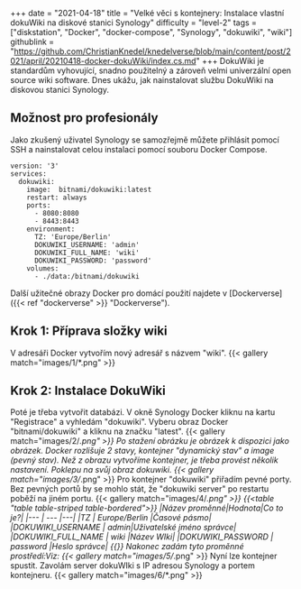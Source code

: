 +++
date = "2021-04-18"
title = "Velké věci s kontejnery: Instalace vlastní dokuWiki na diskové stanici Synology"
difficulty = "level-2"
tags = ["diskstation", "Docker", "docker-compose", "Synology", "dokuwiki", "wiki"]
githublink = "https://github.com/ChristianKnedel/knedelverse/blob/main/content/post/2021/april/20210418-docker-dokuWiki/index.cs.md"
+++
DokuWiki je standardům vyhovující, snadno použitelný a zároveň velmi univerzální open source wiki software. Dnes ukážu, jak nainstalovat službu DokuWiki na diskovou stanici Synology.
## Možnost pro profesionály
Jako zkušený uživatel Synology se samozřejmě můžete přihlásit pomocí SSH a nainstalovat celou instalaci pomocí souboru Docker Compose.
```
version: '3'
services:
  dokuwiki:
    image:  bitnami/dokuwiki:latest
    restart: always
    ports:
      - 8080:8080
      - 8443:8443
    environment:
      TZ: 'Europe/Berlin'
      DOKUWIKI_USERNAME: 'admin'
      DOKUWIKI_FULL_NAME: 'wiki'
      DOKUWIKI_PASSWORD: 'password'
    volumes:
      - ./data:/bitnami/dokuwiki

```
Další užitečné obrazy Docker pro domácí použití najdete v [Dockerverse]({{< ref "dockerverse" >}} "Dockerverse").
## Krok 1: Příprava složky wiki
V adresáři Docker vytvořím nový adresář s názvem "wiki".
{{< gallery match="images/1/*.png" >}}

## Krok 2: Instalace DokuWiki
Poté je třeba vytvořit databázi. V okně Synology Docker kliknu na kartu "Registrace" a vyhledám "dokuwiki". Vyberu obraz Docker "bitnami/dokuwiki" a kliknu na značku "latest".
{{< gallery match="images/2/*.png" >}}
Po stažení obrázku je obrázek k dispozici jako obrázek. Docker rozlišuje 2 stavy, kontejner "dynamický stav" a image (pevný stav). Než z obrazu vytvoříme kontejner, je třeba provést několik nastavení. Poklepu na svůj obraz dokuwiki.
{{< gallery match="images/3/*.png" >}}
Pro kontejner "dokuwiki" přiřadím pevné porty. Bez pevných portů by se mohlo stát, že "dokuwiki server" po restartu poběží na jiném portu.
{{< gallery match="images/4/*.png" >}}
{{<table "table table-striped table-bordered">}}
|Název proměnné|Hodnota|Co to je?|
|--- | --- |---|
|TZ	| Europe/Berlin	|Časové pásmo|
|DOKUWIKI_USERNAME	| admin|Uživatelské jméno správce|
|DOKUWIKI_FULL_NAME |	wiki	|Název WIki|
|DOKUWIKI_PASSWORD	| password	|Heslo správce|
{{</table>}}
Nakonec zadám tyto proměnné prostředí:Viz:
{{< gallery match="images/5/*.png" >}}
Nyní lze kontejner spustit. Zavolám server dokuWIki s IP adresou Synology a portem kontejneru.
{{< gallery match="images/6/*.png" >}}
